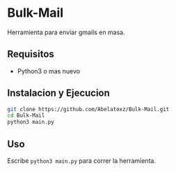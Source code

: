  # Bulk-Mail

Herramienta para enviar gmails en masa.

## Requisitos
 - Python3 o mas nuevo

## Instalacion y Ejecucion 

```bash
git clone https://github.com/Abelatoxz/Bulk-Mail.git
cd Bulk-Mail
python3 main.py

```
## Uso
Escribe  ```python3 main.py``` para correr la herramienta.


